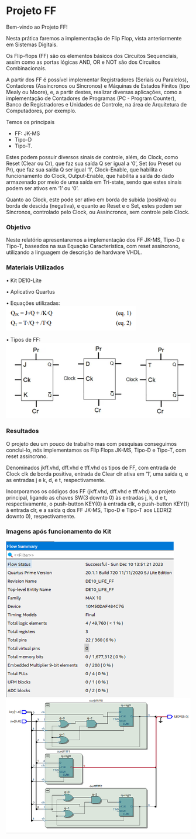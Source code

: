 # Projeto FF

Bem-vindo ao Projeto FF! 

Nesta prática faremos a implementação de Flip Flop, vista anteriormente em Sistemas Digitais.

 Os Flip-flops (FF) são os elementos básicos dos Circuitos Sequenciais,
 assim como as portas lógicas AND, OR e NOT são dos Circuitos Combinacionais. 
 
 A partir dos FF é possível implementar
Registradores (Seriais ou Paralelos), Contadores (Assíncronos ou Síncronos) e Máquinas de Estados
Finitos (tipo Mealy ou Moore), e, a partir destes, realizar diversas aplicações, como a implementação de
Contadores de Programas (PC - Program Counter), Banco de Registradores e Unidades de Controle, na
área de Arquitetura de Computadores, por exemplo. 

Temos os principais 
- FF: JK-MS
- Tipo-D 
- Tipo-T. 

Estes podem possuir diversos
sinais de controle, além, do Clock, como Reset (Clear ou Cr), que faz sua saída Q ser igual a ‘0’, Set (ou
Preset ou Pr), que faz sua saída Q ser igual ‘1’, Clock-Enable, que habilita o funcionamento do Clock,
Output-Enable, que habilita a saída do dado armazenado por meio de uma saída em Tri-state, sendo que
estes sinais podem ser ativos em ‘1’ ou ‘0’. 

Quanto ao Clock, este pode ser ativo em borda de subida
(positiva) ou borda de descida (negativa), e quanto ao Reset e o Set, estes podem ser Síncronos,
controlado pelo Clock, ou Assíncronos, sem controle pelo Clock. 

### Objetivo

Neste relatório apresentaremos a implementação dos FF JK-MS, Tipo-D e Tipo-T, baseados na sua Equação
Característica, com reset assíncrono, utilizando a linguagem de descrição de hardware VHDL.

### Materiais Utilizados

• Kit DE10-Lite

• Aplicativo Quartus 

• Equações utilizadas: ![](./imagens/Equacoes.PNG)

• Tipos de FF: ![](./imagens/TiposFF.PNG)

### Resultados

O projeto deu um pouco de trabalho mas com pesquisas conseguimos conclui-lo, nós implementamos os Flip Flops JK-MS, Tipo-D e Tipo-T, com reset assíncrono.

Denominados jkff.vhd, dff.vhd e tff.vhd os tipos de FF,
com entrada de Clock clk de borda positiva, entrada de Clear clr ativa em ‘1’, uma saída q, e as entradas
j e k, d, e t, respectivamente.

Incorporamos os códigos dos FF (jkff.vhd, dff.vhd e tff.vhd) ao projeto principal, ligando as chaves SW(3 downto 0) às entradas j, k, d e t, respectivamente, o
push-button KEY(0) à entrada clk, o push-button KEY(1) à entrada clr, e a saída q dos FF JK-MS,
Tipo-D e Tipo-T aos LEDR(2 downto 0), respectivamente.


### Imagens após funcionamento do Kit

![](./imagens/LogFF.PNG)
![](./imagens/RTLFF.PNG)




